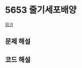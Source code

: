 # 5653 줄기세포배양

[링크](https://swexpertacademy.com/main/code/problem/problemDetail.do?contestProbId=AWXRJ8EKe48DFAUo)

## 문제 해설

## 코드 해설
